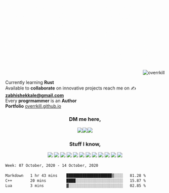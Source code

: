 
<img src="./github-banner.gif" alt="overrkill-banner" />

<p align="right"> <img src="https://komarev.com/ghpvc/?username=overrkill" alt="overrkill" /> </p>


Currently learning **Rust**<br> 
Available to **collaborate** on innovative projects reach me on ✍️ **zabhishekkale@gmail.com**<br> 
Every **progrmammer** is an **Author**  <br>
**Portfolio** [overrkill.github.io](https://overrkill.github.io) 

<h3 align="center">DM me here, </h3>
<p align="center">
<img src="https://img.shields.io/badge/abhishek%20-%23E4405F.svg?&style=for-the-badge&logo=Instagram&logoColor=white"/><img src="https://img.shields.io/badge/linkedin%20-%230077B5.svg?&style=for-the-badge&logo=linkedin&logoColor=white"/><img src="https://img.shields.io/badge/-Hackerrank-2EC866?style=for-the-badge&logo=HackerRank&logoColor=white"/>
</p>

<h3 align="center"> Stuff I know, </h3>
<p align="center"> 
<img src="https://img.shields.io/badge/c++%20-%2300599C.svg?&style=for-the-badge&logo=c%2B%2B&ogoColor=white"/>
<img src="https://img.shields.io/badge/python%20-%2314354C.svg?&style=for-the-badge&logo=python&logoColor=white"/>
<img src="https://img.shields.io/badge/node.js%20-%2343853D.svg?&style=for-the-badge&logo=node.js&logoColor=white"/>
<img src="https://img.shields.io/badge/rust-%23000000.svg?&style=for-the-badge&logo=rust&logoColor=white"/>
<img src="https://img.shields.io/badge/shell_script%20-%23121011.svg?&style=for-the-badge&logo=gnu-bash&logoColor=white"/>
<img src="https://img.shields.io/badge/javascript%20-%23323330.svg?&style=for-the-badge&logo=javascript&logoColor=%23F7DF1E"/>
<img src="https://img.shields.io/badge/figma%20-%23F24E1E.svg?&style=for-the-badge&logo=figma&logoColor=white"/>
<img src ="https://img.shields.io/badge/MongoDB-%234ea94b.svg?&style=for-the-badge&logo=mongodb&logoColor=white"/>
<img src="https://img.shields.io/badge/mysql-%2300f.svg?&style=for-the-badge&logo=mysql&logoColor=white"/>
<img src="https://img.shields.io/badge/firebase%20-%23039BE5.svg?&style=for-the-badge&logo=firebase"/>
<img src="https://img.shields.io/badge/github%20-%23121011.svg?&style=for-the-badge&logo=github&logoColor=white"/>
<img src="https://img.shields.io/badge/git%20-%23F05033.svg?&style=for-the-badge&logo=git&logoColor=white"/>
</p>

<!--START_SECTION:waka-->
```text
Week: 07 October, 2020 - 14 October, 2020

Markdown   1 hr 43 mins    ████████████████████▒░░░░   81.28 % 
C++        20 mins         ████░░░░░░░░░░░░░░░░░░░░░   15.87 % 
Lua        3 mins          ▓░░░░░░░░░░░░░░░░░░░░░░░░   02.85 % 
```
<!--END_SECTION:waka-->
